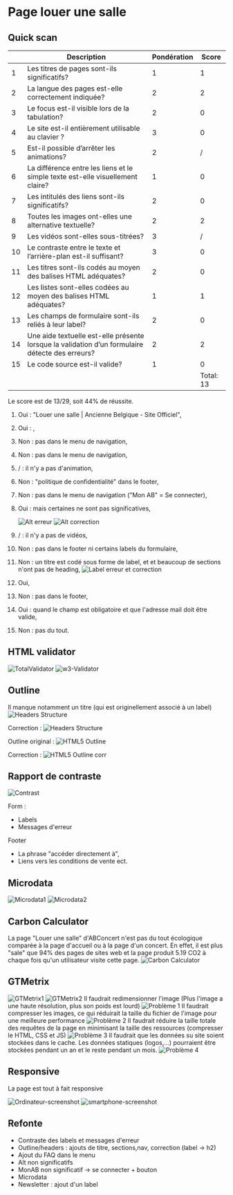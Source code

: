 # Page louer une salle

## Quick scan

|     | Description                                                                                     | Pondération | Score     |
| --- | ----------------------------------------------------------------------------------------------- | ----------- | --------- |
| 1   | Les titres de pages sont-ils significatifs?                                                     | 1           | 1         |
| 2   | La langue des pages est-elle correctement indiquée?                                             | 2           | 2         |
| 3   | Le focus est-il visible lors de la tabulation?                                                  | 2           | 0         |
| 4   | Le site est-il entièrement utilisable au clavier ?                                              | 3           | 0         |
| 5   | Est-il possible d’arrêter les animations?                                                       | 2           | /         |
| 6   | La différence entre les liens et le simple texte est-elle visuellement claire?                  | 1           | 0         |
| 7   | Les intitulés des liens sont-ils significatifs?                                                 | 2           | 0         |
| 8   | Toutes les images ont-elles une alternative textuelle?                                          | 2           | 2         |
| 9   | Les vidéos sont-elles sous-titrées?                                                             | 3           | /         |
| 10  | Le contraste entre le texte et l’arrière-plan est-il suffisant?                                 | 3           | 0         |
| 11  | Les titres sont-ils codés au moyen des balises HTML adéquates?                                  | 2           | 0         |
| 12  | Les listes sont-elles codées au moyen des balises HTML adéquates?                               | 1           | 1         |
| 13  | Les champs de formulaire sont-ils reliés à leur label?                                          | 2           | 0         |
| 14  | Une aide textuelle est-elle présente lorsque la validation d’un formulaire détecte des erreurs? | 2           | 2         |
| 15  | Le code source est-il valide?                                                                   | 1           | 0         |
|     |                                                                                                 |             | Total: 13 |

Le score est de 13/29, soit 44% de réussite.


1. Oui : "Louer une salle | Ancienne Belgique - Site Officiel",
2. Oui : <html lang="fr">,
3. Non : pas dans le menu de navigation,
4. Non : pas dans le menu de navigation,
5. / : il n'y a pas d'animation,
6. Non : "politique de confidentialité" dans le footer,
7. Non : pas dans le menu de navigation ("Mon AB" = Se connecter),
8. Oui : mais certaines ne sont pas significatives,

   ![Alt erreur](./img/alt-non-significatif.png)
   ![Alt correction](./img/alt-corr.png)
9. / : il n'y a pas de vidéos,
10. Non : pas dans le footer ni certains labels du formulaire,
11. Non : un titre est codé sous forme de label, et et beaucoup de sections n'ont pas de heading,
    ![Label erreur et correction](./img/label.png)
12. Oui,
13. Non : pas dans le footer,
14. Oui : quand le champ est obligatoire et que l'adresse mail doit être valide,
15. Non : pas du tout.

## HTML validator

![TotalValidator](./img/validator.png)
![w3-Validator](./img/validator-w3.png)

## Outline

Il manque notamment un titre (qui est originellement associé à un label)
![Headers Structure](./img/headers-original.png)

Correction :
![Headers Structure](./img/headers-corr.png)


Outline original :
![HTML5 Outline](./img/outline-error.png)

Correction :
![HTML5 Outline corr](./img/outline-corr.png)

## Rapport de contraste

![Contrast](./img/contrast-error.png)

Form :

- Labels
- Messages d'erreur

Footer

- La phrase "accéder directement à",
- Liens vers les conditions de vente ect.

## Microdata

![Microdata1](./img/microdata1.png)
![Microdata2](./img/microdata2.png)

## Carbon Calculator

La page "Louer une salle" d'ABConcert n'est pas du tout écologique comparée à la page d'accueil ou à la page d'un concert. En effet, il est plus "sale" que 94% des pages de sites web et la page produit 5.19 CO2 à chaque fois qu'un utilisateur visite cette page.
![Carbon Calculator](./img/carbon.png)

## GTMetrix

![GTMetrix1](./img/GT.png)
![GTMetrix2](./img/Metrix.png)
Il faudrait redimensionner l'image (Plus l'image a une haute résolution, plus son poids est lourd)
![Problème 1](./img/image-size.png)
Il faudrait compresser les images, ce qui réduirait la taille du fichier de l'image pour une meilleure performance
![Problème 2](./img/encode-image.png)
Il faudrait réduire la taille totale des requêtes de la page en minimisant la taille des ressources (compresser le HTML, CSS et JS)
![Problème 3](./img/network-payload.png)
Il faudrait que les données su site soient stockées dans le cache. Les données statiques (logos,...) pourraient être stockées pendant un an et le reste pendant un mois.
![Problème 4](./img/cache.png)


## Responsive

La page est tout à fait responsive

![Ordinateur-screenshot](./img/ordinateur.png)
![smartphone-screenshot](./img/smartphone.png)




## Refonte
   - Contraste des labels et messages d'erreur
   - Outline/headers : ajouts de titre, sections,nav, correction (label -> h2)
   - Ajout du FAQ dans le menu
   - Alt non significatifs
   - MonAB non significatif -> se connecter + bouton
   - Microdata
   - Newsletter : ajout d'un label

